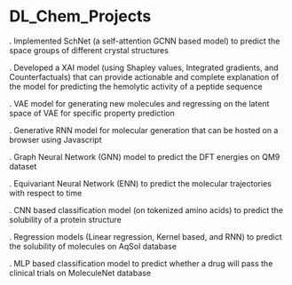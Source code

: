 # DL_Chem_Projects

. Implemented SchNet (a self-attention GCNN based model) to predict the space groups of different crystal structures

. Developed a XAI model (using Shapley values, Integrated gradients, and Counterfactuals) that can provide actionable and complete explanation of the model for predicting the hemolytic activity of a peptide sequence

. VAE model for generating new molecules and regressing on the latent space of VAE for specific property prediction

. Generative RNN model for molecular generation that can be hosted on a browser using Javascript

. Graph Neural Network (GNN) model to predict the DFT energies on QM9 dataset

. Equivariant Neural Network (ENN) to predict the molecular trajectories with respect to time

. CNN based classification model (on tokenized amino acids) to predict the solubility of a protein structure

. Regression models (Linear regression, Kernel based, and RNN) to predict the solubility of molecules on AqSol database

. MLP based classification model to predict whether a drug will pass the clinical trials on MoleculeNet database
